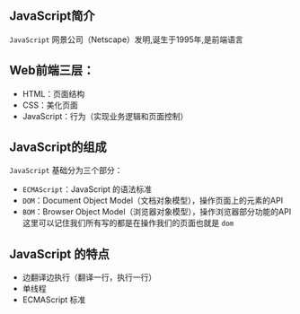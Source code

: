 ## JavaScript简介
`JavaScript` 网景公司（Netscape）发明,诞生于1995年,是前端语言

## Web前端三层：
- HTML：页面结构
- CSS：美化页面
- JavaScript：行为（实现业务逻辑和页面控制）

## JavaScript的组成
`JavaScript` 基础分为三个部分：
- `ECMAScript`：JavaScript 的语法标准
- `DOM`：Document Object Model（文档对象模型），操作页面上的元素的API
- `BOM`：Browser Object Model（浏览器对象模型），操作浏览器部分功能的API
这里可以记住我们所有写的都是在操作我们的页面也就是 `dom`

## JavaScript 的特点
- 边翻译边执行（翻译一行，执行一行）
- 单线程
- ECMAScript 标准
